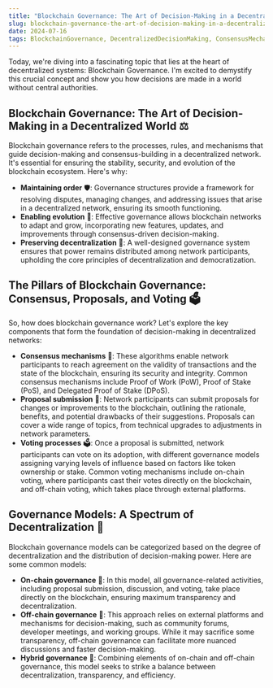 ```yaml
---
title: "Blockchain Governance: The Art of Decision-Making in a Decentralized World"
slug: blockchain-governance-the-art-of-decision-making-in-a-decentralized-world
date: 2024-07-16
tags: BlockchainGovernance, DecentralizedDecisionMaking, ConsensusMechanisms, BusinessStrategy, StrategicInnovation
---
```


Today, we're diving into a fascinating topic that lies at the heart of decentralized systems: Blockchain Governance. I'm excited to demystify this crucial concept and show you how decisions are made in a world without central authorities.

## Blockchain Governance: The Art of Decision-Making in a Decentralized World ⚖️

Blockchain governance refers to the processes, rules, and mechanisms that guide decision-making and consensus-building in a decentralized network. It's essential for ensuring the stability, security, and evolution of the blockchain ecosystem. Here's why:

- **Maintaining order** 🛡️: Governance structures provide a framework for resolving disputes, managing changes, and addressing issues that arise in a decentralized network, ensuring its smooth functioning.
- **Enabling evolution** 🌱: Effective governance allows blockchain networks to adapt and grow, incorporating new features, updates, and improvements through consensus-driven decision-making.
- **Preserving decentralization** 🤝: A well-designed governance system ensures that power remains distributed among network participants, upholding the core principles of decentralization and democratization.

## The Pillars of Blockchain Governance: Consensus, Proposals, and Voting 🗳️

So, how does blockchain governance work? Let's explore the key components that form the foundation of decision-making in decentralized networks:

- **Consensus mechanisms** 🤝: These algorithms enable network participants to reach agreement on the validity of transactions and the state of the blockchain, ensuring its security and integrity. Common consensus mechanisms include Proof of Work (PoW), Proof of Stake (PoS), and Delegated Proof of Stake (DPoS).
- **Proposal submission** 📝: Network participants can submit proposals for changes or improvements to the blockchain, outlining the rationale, benefits, and potential drawbacks of their suggestions. Proposals can cover a wide range of topics, from technical upgrades to adjustments in network parameters.
- **Voting processes** 🗳️: Once a proposal is submitted, network participants can vote on its adoption, with different governance models assigning varying levels of influence based on factors like token ownership or stake. Common voting mechanisms include on-chain voting, where participants cast their votes directly on the blockchain, and off-chain voting, which takes place through external platforms.

## Governance Models: A Spectrum of Decentralization 🌈

Blockchain governance models can be categorized based on the degree of decentralization and the distribution of decision-making power. Here are some common models:

- **On-chain governance** 🔗: In this model, all governance-related activities, including proposal submission, discussion, and voting, take place directly on the blockchain, ensuring maximum transparency and decentralization.
- **Off-chain governance** 🔗: This approach relies on external platforms and mechanisms for decision-making, such as community forums, developer meetings, and working groups. While it may sacrifice some transparency, off-chain governance can facilitate more nuanced discussions and faster decision-making.
- **Hybrid governance** 🔄: Combining elements of on-chain and off-chain governance, this model seeks to strike a balance between decentralization, transparency, and efficiency.